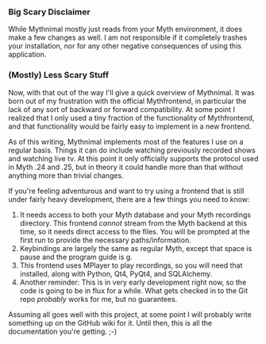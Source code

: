 ### Big Scary Disclaimer ###
While Mythnimal mostly just reads from your Myth environment, it does make a few changes as well.  I am not responsible if it completely trashes your installation, nor for any other negative consequences of using this application.

### (Mostly) Less Scary Stuff ###
Now, with that out of the way I'll give a quick overview of Mythnimal.  It was born out of my frustration with the official Mythfrontend, in particular the lack of any sort of backward or forward compatibility.  At some point I realized that I only used a tiny fraction of the functionality of Mythfrontend, and that functionality would be fairly easy to implement in a new frontend.

As of this writing, Mythnimal implements most of the features I use on a regular basis.  Things it can do include watching previously recorded shows and watching live tv.  At this point it only officially supports the protocol used in Myth .24 and .25, but in theory it could handle more than that without anything more than trivial changes.

If you're feeling adventurous and want to try using a frontend that is still under fairly heavy development, there are a few things you need to know:

1. It needs access to both your Myth database and your Myth recordings directory.  This frontend _cannot_ stream from the Myth backend at this time, so it needs direct access to the files.  You will be prompted at the first run to provide the necessary paths/information.
2. Keybindings are largely the same as regular Myth, except that space is pause and the program guide is g.
3. This frontend uses MPlayer to play recordings, so you will need that installed, along with Python, Qt4, PyQt4, and SQLAlchemy.
4. Another reminder: This is in very early development right now, so the code is going to be in flux for a while.  What gets checked in to the Git repo _probably_ works for me, but no guarantees.

Assuming all goes well with this project, at some point I will probably write something up on the GitHub wiki for it.  Until then, this is all the documentation you're getting. ;-)
